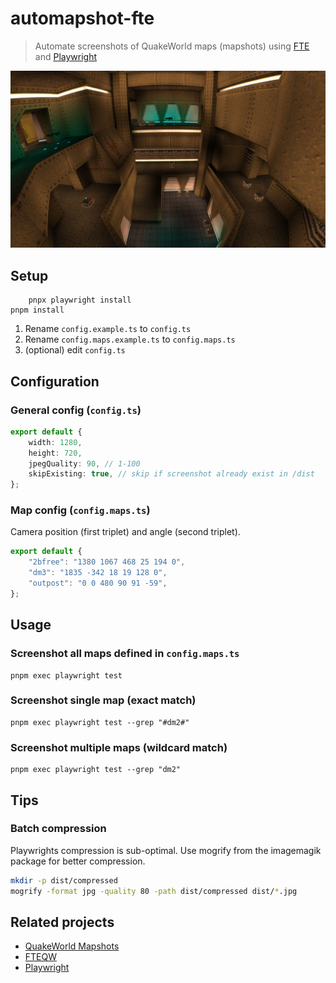 # automapshot-fte

> Automate screenshots of QuakeWorld maps (mapshots) using [FTE](https://fte.triptohell.info/)
> and [Playwright](https://playwright.dev/)

![Aerowalk](https://github.com/vikpe/qw-mapshots/blob/main/aerowalk.jpg?raw=true)

## Setup

```shell
    pnpx playwright install
pnpm install
```

1. Rename `config.example.ts` to `config.ts`
2. Rename `config.maps.example.ts` to `config.maps.ts`
3. (optional) edit `config.ts`

## Configuration

### General config (`config.ts`)

```ts
export default {
    width: 1280,
    height: 720,
    jpegQuality: 90, // 1-100
    skipExisting: true, // skip if screenshot already exist in /dist
};
```

### Map config (`config.maps.ts`)

Camera position (first triplet) and angle (second triplet).

```ts
export default {
    "2bfree": "1380 1067 468 25 194 0",
    "dm3": "1835 -342 18 19 128 0",
    "outpost": "0 0 480 90 91 -59",
};
```

## Usage

### Screenshot all maps defined in `config.maps.ts`

```shell
pnpm exec playwright test
```

### Screenshot single map (exact match)

```shell
pnpm exec playwright test --grep "#dm2#"
```

### Screenshot multiple maps (wildcard match)

```shell
pnpm exec playwright test --grep "dm2"
```

## Tips

### Batch compression

Playwrights compression is sub-optimal. Use mogrify from the imagemagik package for better compression.

```sh
mkdir -p dist/compressed
mogrify -format jpg -quality 80 -path dist/compressed dist/*.jpg
```

## Related projects

* [QuakeWorld Mapshots](https://github.com/vikpe/qw-mapshots)
* [FTEQW](https://github.com/fte-team/fteqw)
* [Playwright](https://github.com/microsoft/playwright)
